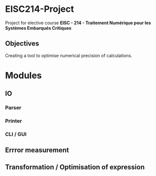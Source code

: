 # EISC214-Project

Project for elective course **EISC - 214 - Traitement Numérique pour les
Systèmes Embarqués Critiques**

## Objectives

Creating a tool to optimise numerical precision of calculations.

# Modules

## IO

### Parser

### Printer

### CLI / GUI

## Errror measurement

## Transformation / Optimisation of expression

